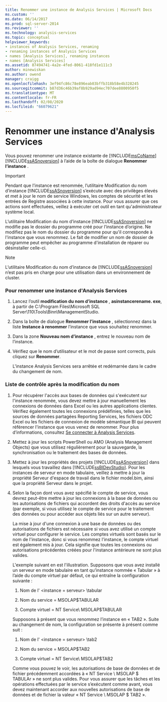 ```yaml
---
title: Renommer une instance de Analysis Services | Microsoft Docs
ms.custom: ''
ms.date: 06/14/2017
ms.prod: sql-server-2014
ms.reviewer: ''
ms.technology: analysis-services
ms.topic: conceptual
helpviewer_keywords:
- instances of Analysis Services, renaming
- renaming instances of Analysis Services
- names [Analysis Services], renaming instances
- names [Analysis Services]
ms.assetid: 87494741-4a2e-4fed-8061-418fd1e111c3
author: minewiskan
ms.author: owend
manager: craigg
ms.openlocfilehash: 3ef94fc86c78e896eab03bffb318b58e4b328245
ms.sourcegitcommit: b87d36c46b39af8b929ad94ec707dee8800950f5
ms.translationtype: MT
ms.contentlocale: fr-FR
ms.lasthandoff: 02/08/2020
ms.locfileid: "66079621"
---
```

# <a name="rename-an-analysis-services-instance"></a>Renommer une instance d'Analysis Services
  Vous pouvez renommer une instance existante de [!INCLUDE[msCoName](../../includes/msconame-md.md)] [!INCLUDE[ssASnoversion](../../includes/ssasnoversion-md.md)] à l’aide de la boîte de dialogue **Renommer l’instance** .  
  
> [!IMPORTANT]  
>  Pendant que l’instance est renommée, l’utilitaire Modification du nom d’instance [!INCLUDE[ssASnoversion](../../includes/ssasnoversion-md.md)] s’exécute avec des privilèges élevés et met à jour le nom de service Windows, les comptes de sécurité et les entrées de Registre associées à cette instance. Pour vous assurer que ces actions sont effectuées, veillez à exécuter cet outil en tant qu'administrateur système local.  
  
 L’utilitaire Modification du nom d’instance [!INCLUDE[ssASnoversion](../../includes/ssasnoversion-md.md)] ne modifie pas le dossier du programme créé pour l’instance d’origine. Ne modifiez pas le nom du dossier du programme pour qu'il corresponde à l'instance que vous renommez. Le fait de modifier un nom de dossier de programme peut empêcher au programme d'installation de réparer ou désinstaller celle-ci.  
  
> [!NOTE]  
>  L’utilitaire Modification du nom d’instance de [!INCLUDE[ssASnoversion](../../includes/ssasnoversion-md.md)] n’est pas pris en charge pour une utilisation dans un environnement de cluster.  
  
### <a name="to-rename-an-instance-of-analysis-services"></a>Pour renommer une instance d'Analysis Services  
  
1.  Lancez l’outil **modification du nom d’instance** , **asinstancerename. exe**, à partir de C:\Program Files\Microsoft SQL Server\110\Tools\Binn\ManagementStudio.  
  
2.  Dans la boîte de dialogue **Renommer l’instance** , sélectionnez dans la liste **Instance à renommer** l’instance que vous souhaitez renommer.  
  
3.  Dans la zone **Nouveau nom d’instance** , entrez le nouveau nom de l’instance.  
  
4.  Vérifiez que le nom d’utilisateur et le mot de passe sont corrects, puis cliquez sur **Renommer**.  
  
     L'instance Analysis Services sera arrêtée et redémarrée dans le cadre du changement de nom.  
  
### <a name="post-rename-checklist"></a>Liste de contrôle après la modification du nom  
  
1.  Pour récupérer l'accès aux bases de données qui s'exécutent sur l'instance renommée, vous devez mettre à jour manuellement les connexions de données dans Excel ou les autres applications clientes. Vérifiez également toutes les connexions prédéfinies, telles que les sources de données partagées Reporting Services, les fichiers ODC Excel ou les fichiers de connexion de modèle sémantique BI qui peuvent référencer l'instance que vous venez de renommer. Pour plus d’informations, consultez [Se connecter à Analysis Services](connect-to-analysis-services.md).  
  
2.  Mettez à jour les scripts PowerShell ou AMO (Analysis Management Objects) que vous utilisez régulièrement pour la sauvegarde, la synchronisation ou le traitement des bases de données.  
  
3.  Mettez à jour les propriétés des projets [!INCLUDE[ssASnoversion](../../includes/ssasnoversion-md.md)] dans lesquels vous travaillez dans [!INCLUDE[ssBIDevStudio](../../includes/ssbidevstudio-md.md)]. Pour les instances de serveur en mode tabulaire, veillez à mettre à jour la propriété Serveur d'espace de travail dans le fichier model.bim, ainsi que la propriété Serveur dans le projet.  
  
4.  Selon la façon dont vous avez spécifié le compte de service, vous devrez peut-être mettre à jour les connexions à la base de données ou les autorisations de fichiers qui accordent des droits d'accès au service (par exemple, si vous utilisez le compte de service pour le traitement des données ou pour accéder aux objets liés sur un autre serveur).  
  
     La mise à jour d'une connexion à une base de données ou des autorisations de fichiers est nécessaire si vous avez utilisé un compte virtuel pour configurer le service. Les comptes virtuels sont basés sur le nom de l'instance, donc si vous renommez l'instance, le compte virtuel est également mis à jour. Cela signifie que toutes les connexions ou autorisations précédentes créées pour l'instance antérieure ne sont plus valides.  
  
     L'exemple suivant en est l'illustration. Supposons que vous avez installé un serveur en mode tabulaire en tant qu’instance nommée « Tabular » à l’aide du compte virtuel par défaut, ce qui entraîne la configuration suivante :  
  
    1.  Nom de l' \<instance = serveur> \tabular  
  
    2.  Nom du service = MSOLAP$TABULAR  
  
    3.  Compte virtuel = NT Service\ MSOLAP$TABULAR  
  
     Supposons à présent que vous renommez l’instance en « TAB2 ». Suite au changement de nom, la configuration se présente à présent comme suit :  
  
    1.  Nom de l' \<instance = serveur> \tab2  
  
    2.  Nom du service = MSOLAP$TAB2  
  
    3.  Compte virtuel = NT Service\ MSOLAP$TAB2  
  
     Comme vous pouvez le voir, les autorisations de base de données et de fichier précédemment accordées à « NT Service \ MSOLAP $ TABULAr » ne sont plus valides. Pour vous assurer que les tâches et les opérations effectuées par le service s’exécutent comme avant, vous devez maintenant accorder aux nouvelles autorisations de base de données et de fichier la valeur « NT Service \ MSOLAP $ TAB2 ».  
  
  
